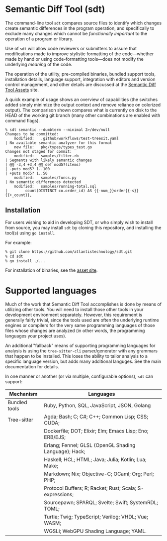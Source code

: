 # Semantic Diff Tool (sdt)

The command-line tool `sdt` compares source files to identify which changes
create semantic differences in the program operation, and specifically to
exclude many changes which cannot be *functionally important* to the
operation of a program or library.

Use of `sdt` will allow code reviewers or submitters to assure that
modifications made to improve stylistic formatting of the code—whether made
by hand or using code-formatting tools—does not modify the underlying
*meaning* of the code.

The operation of the utility, pre-compiled binaries, bundled support tools,
installation details, language support, integration with editors and version
control management, and other details are discussed at the [Semantic Diff
Tool Assets](https://www.sdt.dev) site.

A quick example of usage shows an overview of capabilities (the switches
added simply minimize the output context and remove reliance on colorized
output).  The comparison shown compares what is currently on disk to the
HEAD of the working git branch (many other combinations are enabled with
command flags).

```
% sdt semantic --dumbterm --minimal 2>/dev/null
Changes to be committed:
    modified:   .github/workflows/test-treesit.yaml
| No available semantic analyzer for this format
    new file:   pkg/types/types_test.go
Changes not staged for commit:
    modified:   samples/filter.rb
| Segments with likely semantic changes
| @@ -3,4 +3,4 @@ def mod5?(items)
| -puts mod5? 1..100
| +puts mod5? 1..50
    modified:   samples/funcs.py
| No semantic differences detected
    modified:   samples/running-total.sql
|        count(DISTINCT co.order_id) AS {{-num_}}order{{-s}}{{+_count}},
```

## Installation

For users wishing to aid in developing SDT, or who simply wish to install
from source, you may install `sdt` by cloning this repository, and
installing the tool(s) using `go install`.

For example:

```bash
% git clone https://github.com/atlantistechnology/sdt.git
% cd sdt
% go install ./...
```

For installation of binaries, see the [asset site](https://www.sdt.dev).

# Supported languages

Much of the work that Semantic Diff Tool accomplishes is done by means of
utilizing other tools.  You will need to install those other tools in your
development environment separately.  However, this requirement is generally
fairly trivial, since the tools used are often the underlying runtime
engines or compilers for the very same programming languages of those files
whose changes are analyzed (in other words, the programming languages your
project uses).

An additional "fallback" means of supporting programming languages for
analysis is using the `tree-sitter-cli` parser/generator with any grammars
that happen to be installed.  This loses the ability to tailor analysis to a
specific language version, but adds many additional languges.  See the main
documentation for details.

In one manner or another (or via multiple, configurable options), `sdt` can
support:

| Mechanism     | Languages 
| ------------- | ------------------------------------------------------- 
| Bundled tools | Ruby, Python, SQL, JavaScript, JSON, Golang
| Tree-sitter   | Agda; Bash; C; C#; C++; Common Lisp; CSS; CUDA;
|               | Dockerfile; DOT; Elixir; Elm; Emacs Lisp; Eno; ERB/EJS; 
|               | Erlang; Fennel; GLSL (OpenGL Shading Language); Hack;
|               | Haskell; HCL; HTML; Java; Julia; Kotlin; Lua; Make;
|               | Markdown; Nix; Objective-C; OCaml; Org; Perl; PHP;
|               | Protocol Buffers; R; Racket; Rust; Scala; S-expressions;
|               | Sourcepawn; SPARQL; Svelte; Swift; SystemRDL; TOML;
|               | Turtle; Twig; TypeScript; Verilog; VHDL; Vue; WASM;
|               | WGSLi; WebGPU Shading Language; YAML.

